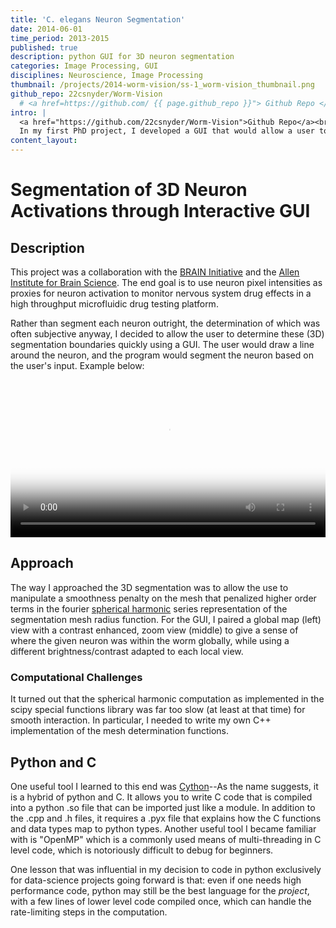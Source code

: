 ```yaml
---
title: 'C. elegans Neuron Segmentation'
date: 2014-06-01
time_period: 2013-2015
published: true
description: python GUI for 3D neuron segmentation
categories: Image Processing, GUI
disciplines: Neuroscience, Image Processing
thumbnail: /projects/2014-worm-vision/ss-1_worm-vision_thumbnail.png
github_repo: 22csnyder/Worm-Vision
  # <a href=https://github.com/ {{ page.github_repo }}"> Github Repo </a><br>
intro: |
  <a href="https://github.com/22csnyder/Worm-Vision">Github Repo</a><br>
  In my first PhD project, I developed a GUI that would allow a user to segment 3D images of neurons. The user would draw a line around the neuron, and the program would segment the neuron based on the user's input.
content_layout: 
---
```


# Segmentation of 3D Neuron Activations through Interactive GUI
## Description
This project was a collaboration with the [BRAIN Initiative](https://www.braininitiative.org/) and the [Allen Institute for Brain Science](https://alleninstitute.org/). The end goal is to use neuron pixel intensities as proxies for neuron activation to monitor nervous system drug effects in a high throughput microfluidic drug testing platform.


Rather than segment each neuron outright, the determination of which was often subjective anyway, I decided to allow the user to determine these (3D) segmentation boundaries quickly using a GUI. The user would draw a line around the neuron, and the program would segment the neuron based on the user's input. Example below:

<video controls poster="/images/projects/2014-worm-vision/ss-1_worm-vision_gui_15s.png" style="width:100%; max-width:100%;">
	<source src="/images/projects/2014-worm-vision/sr_worm-vision_gui_15s.mp4" type="video/mp4">
</video>


## Approach
The way I approached the 3D segmentation was to allow the use to manipulate a smoothness penalty on the mesh that penalized higher order terms in the fourier [spherical harmonic](https://en.wikipedia.org/wiki/Spherical_harmonics) series representation of the segmentation mesh radius function. For the GUI, I paired a global map (left) view with a contrast enhanced, zoom view (middle) to give a sense of where the given neuron was within the worm globally, while using a different brightness/contrast adapted to each local view.

### Computational Challenges
It turned out that the spherical harmonic computation as implemented in the scipy special functions library was far too slow (at least at that time) for smooth interaction. In particular, I needed to write my own C++ implementation of the mesh determination functions.

## Python and C

One useful tool I learned to this end was [Cython](https://cython.org/)--As the name suggests, it is a hybrid of python and C. It allows you to write C code that is compiled into a python .so file that can be imported just like a module. In addition to the .cpp and .h files, it requires a .pyx file that explains how the C functions and data types map to python types. Another useful tool I became familiar with is "OpenMP" which is a commonly used means of multi-threading in C level code, which is notoriously difficult to debug for beginners.

One lesson that was influential in my decision to code in python exclusively for data-science projects going forward is that: even if one needs high performance code, python may still be the best language for the *project*, with a few lines of lower level code compiled once, which can handle the rate-limiting steps in the computation.
